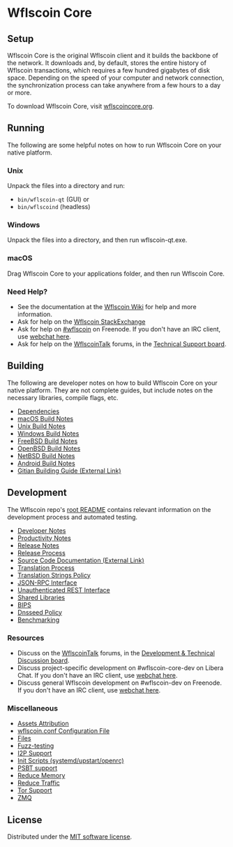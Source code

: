 Wflscoin Core
=============

Setup
---------------------
Wflscoin Core is the original Wflscoin client and it builds the backbone of the network. It downloads and, by default, stores the entire history of Wflscoin transactions, which requires a few hundred gigabytes of disk space. Depending on the speed of your computer and network connection, the synchronization process can take anywhere from a few hours to a day or more.

To download Wflscoin Core, visit [wflscoincore.org](https://wflscoincore.org/en/download/).

Running
---------------------
The following are some helpful notes on how to run Wflscoin Core on your native platform.

### Unix

Unpack the files into a directory and run:

- `bin/wflscoin-qt` (GUI) or
- `bin/wflscoind` (headless)

### Windows

Unpack the files into a directory, and then run wflscoin-qt.exe.

### macOS

Drag Wflscoin Core to your applications folder, and then run Wflscoin Core.

### Need Help?

* See the documentation at the [Wflscoin Wiki](https://en.wflscoin.it/wiki/Main_Page)
for help and more information.
* Ask for help on the [Wflscoin StackExchange](https://wflscoin.stackexchange.com)
* Ask for help on [#wflscoin](https://webchat.freenode.net/#wflscoin) on Freenode. If you don't have an IRC client, use [webchat here](https://webchat.freenode.net/#wflscoin).
* Ask for help on the [WflscoinTalk](https://wflscointalk.org/) forums, in the [Technical Support board](https://wflscointalk.org/index.php?board=4.0).

Building
---------------------
The following are developer notes on how to build Wflscoin Core on your native platform. They are not complete guides, but include notes on the necessary libraries, compile flags, etc.

- [Dependencies](dependencies.md)
- [macOS Build Notes](build-osx.md)
- [Unix Build Notes](build-unix.md)
- [Windows Build Notes](build-windows.md)
- [FreeBSD Build Notes](build-freebsd.md)
- [OpenBSD Build Notes](build-openbsd.md)
- [NetBSD Build Notes](build-netbsd.md)
- [Android Build Notes](build-android.md)
- [Gitian Building Guide (External Link)](https://github.com/wflscoin-core/docs/blob/master/gitian-building.md)

Development
---------------------
The Wflscoin repo's [root README](/README.md) contains relevant information on the development process and automated testing.

- [Developer Notes](developer-notes.md)
- [Productivity Notes](productivity.md)
- [Release Notes](release-notes.md)
- [Release Process](release-process.md)
- [Source Code Documentation (External Link)](https://doxygen.wflscoincore.org/)
- [Translation Process](translation_process.md)
- [Translation Strings Policy](translation_strings_policy.md)
- [JSON-RPC Interface](JSON-RPC-interface.md)
- [Unauthenticated REST Interface](REST-interface.md)
- [Shared Libraries](shared-libraries.md)
- [BIPS](bips.md)
- [Dnsseed Policy](dnsseed-policy.md)
- [Benchmarking](benchmarking.md)

### Resources
* Discuss on the [WflscoinTalk](https://wflscointalk.org/) forums, in the [Development & Technical Discussion board](https://wflscointalk.org/index.php?board=6.0).
* Discuss project-specific development on #wflscoin-core-dev on Libera Chat. If you don't have an IRC client, use [webchat here](https://web.libera.chat/#wflscoin-core-dev).
* Discuss general Wflscoin development on #wflscoin-dev on Freenode. If you don't have an IRC client, use [webchat here](https://webchat.freenode.net/#wflscoin-dev).

### Miscellaneous
- [Assets Attribution](assets-attribution.md)
- [wflscoin.conf Configuration File](wflscoin-conf.md)
- [Files](files.md)
- [Fuzz-testing](fuzzing.md)
- [I2P Support](i2p.md)
- [Init Scripts (systemd/upstart/openrc)](init.md)
- [PSBT support](psbt.md)
- [Reduce Memory](reduce-memory.md)
- [Reduce Traffic](reduce-traffic.md)
- [Tor Support](tor.md)
- [ZMQ](zmq.md)

License
---------------------
Distributed under the [MIT software license](/COPYING).
